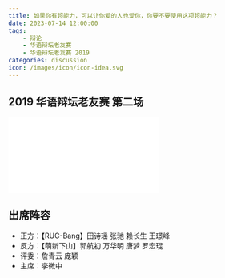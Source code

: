 ```yaml
---
title: 如果你有超能力，可以让你爱的人也爱你，你要不要使用这项超能力？
date: 2023-07-14 12:00:00
tags:
    - 辩论
    - 华语辩坛老友赛
    - 华语辩坛老友赛 2019
categories: discussion
icon: /images/icon/icon-idea.svg
---
```


## 2019 华语辩坛老友赛 第二场

<div class="video-container">
    <iframe src="//player.bilibili.com/player.html?aid=85835714&bvid=BV1W7411B74e&cid=146642661&page=1" scrolling="no" border="0" frameborder="no" framespacing="0" allowfullscreen="true"> </iframe>
</div>

## 出席阵容

- 正方：【RUC-Bang】田诗瑶 张驰 赖长生 王璟峰
- 反方：【萌新下山】郭航初 万华明 唐梦 罗宏琨
- 评委：詹青云 庞颖
- 主席：李微中
